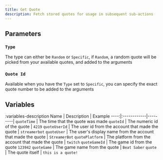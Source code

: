```yaml
---
title: Get Quote
description: Fetch stored quotes for usage in subsequent sub-actions
---
```


## Parameters
### `Type`
The type can either be `Random` or `Specific`, if `Random`, a random quote will be picked from your available quotes, and added to the arguments

### `Quote Id`
Available when you have the `Type` set to `Specific`, you can specify the exact quote number to be added to the arguments

## Variables
:variables-description
Name | Description | Example
----:|:------------|---------|
`quoteTime` | The time that the quote was made
`quoteId` | The numeric id of the quote | `4219`
`quoteUserId` | The user id from the account that made the quote | `streamerbot`
`quoteUser` | The user's display name from the account that made the quote | `StreamerBot`
`quotePlatform` | The platform from the account that made the quote | `twitch`
`quoteGameId` | The game id from the quote `123942`
`quoteGame` | The game name from the quote | `Beat Saber`
`quote` | The quote itself | `this is a quote!`